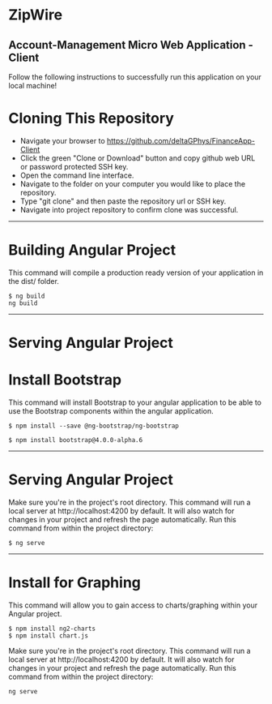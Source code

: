 # ZipWire
## Account-Management Micro Web Application - Client

Follow the following instructions to successfully run this application on your local machine!

# Cloning This Repository

- Navigate your browser to https://github.com/deltaGPhys/FinanceApp-Client
- Click the green "Clone or Download" button and copy github web URL or password protected SSH key.
- Open the command line interface.
- Navigate to the folder on your computer you would like to place the repository.
- Type "git clone" and then paste the repository url or SSH key. 
- Navigate into project repository to confirm clone was successful.

__________________________________________

# Building Angular Project 

This command will compile a production ready version of your application in the dist/ folder.

	$ ng build
	ng build

__________________________________________

# Serving Angular Project

# Install Bootstrap

This command will install Bootstrap to your angular application to be able to use the Bootstrap components within the angular application.

	$ npm install --save @ng-bootstrap/ng-bootstrap
	
	$ npm install bootstrap@4.0.0-alpha.6

__________________________________________

# Serving Angular Project

Make sure you're in the project's root directory. This command will run a local server at http://localhost:4200 by default. It will also watch for changes in your project and refresh the page automatically. Run this command from within the project directory:

	$ ng serve
	
__________________________________________

# Install for Graphing 

This command will allow you to gain access to charts/graphing within your Angular project.

	$ npm install ng2-charts
	$ npm install chart.js
Make sure you're in the project's root directory. This command will run a local server at http://localhost:4200 by default. It will also watch for changes in your project and refresh the page automatically. Run this command from within the project directory:

	ng serve
